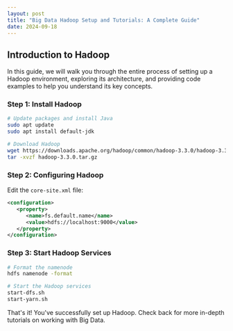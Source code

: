 ```yaml
---
layout: post
title: "Big Data Hadoop Setup and Tutorials: A Complete Guide"
date: 2024-09-18
---
```


## Introduction to Hadoop

In this guide, we will walk you through the entire process of setting up a Hadoop environment, exploring its architecture, and providing code examples to help you understand its key concepts.

### Step 1: Install Hadoop

```bash
# Update packages and install Java
sudo apt update
sudo apt install default-jdk

# Download Hadoop
wget https://downloads.apache.org/hadoop/common/hadoop-3.3.0/hadoop-3.3.0.tar.gz
tar -xvzf hadoop-3.3.0.tar.gz
```

### Step 2: Configuring Hadoop

Edit the `core-site.xml` file:

```xml
<configuration>
   <property>
      <name>fs.default.name</name>
      <value>hdfs://localhost:9000</value>
   </property>
</configuration>
```

### Step 3: Start Hadoop Services

```bash
# Format the namenode
hdfs namenode -format

# Start the Hadoop services
start-dfs.sh
start-yarn.sh
```

That's it! You've successfully set up Hadoop. Check back for more in-depth tutorials on working with Big Data.


